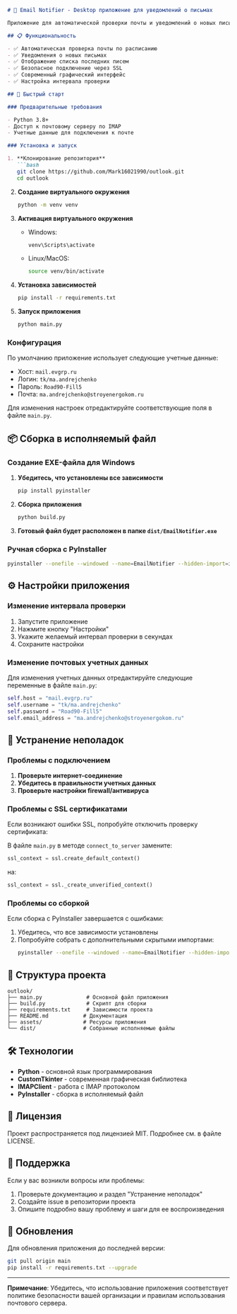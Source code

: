 ```markdown
# 📧 Email Notifier - Desktop приложение для уведомлений о письмах

Приложение для автоматической проверки почты и уведомлений о новых письмах через IMAP протокол.

## 📋 Функциональность

- ✅ Автоматическая проверка почты по расписанию
- ✅ Уведомления о новых письмах
- ✅ Отображение списка последних писем
- ✅ Безопасное подключение через SSL
- ✅ Современный графический интерфейс
- ✅ Настройка интервала проверки

## 🚀 Быстрый старт

### Предварительные требования

- Python 3.8+
- Доступ к почтовому серверу по IMAP
- Учетные данные для подключения к почте

### Установка и запуск

1. **Клонирование репозитория**
   ```bash
   git clone https://github.com/Mark16021990/outlook.git
   cd outlook
   ```

2. **Создание виртуального окружения**
   ```bash
   python -m venv venv
   ```

3. **Активация виртуального окружения**
   - Windows:
     ```bash
     venv\Scripts\activate
     ```
   - Linux/MacOS:
     ```bash
     source venv/bin/activate
     ```

4. **Установка зависимостей**
   ```bash
   pip install -r requirements.txt
   ```

5. **Запуск приложения**
   ```bash
   python main.py
   ```

### Конфигурация

По умолчанию приложение использует следующие учетные данные:
- Хост: `mail.evgrp.ru`
- Логин: `tk/ma.andrejchenko`
- Пароль: `Road90-Fill5`
- Почта: `ma.andrejchenko@stroyenergokom.ru`

Для изменения настроек отредактируйте соответствующие поля в файле `main.py`.

## 📦 Сборка в исполняемый файл

### Создание EXE-файла для Windows

1. **Убедитесь, что установлены все зависимости**
   ```bash
   pip install pyinstaller
   ```

2. **Сборка приложения**
   ```bash
   python build.py
   ```

3. **Готовый файл будет расположен в папке `dist/EmailNotifier.exe`**

### Ручная сборка с PyInstaller

```bash
pyinstaller --onefile --windowed --name=EmailNotifier --hidden-import=imapclient --hidden-import=PIL --hidden-import=customtkinter --hidden-import=email --hidden-import=ssl --hidden-import=CTkMessagebox main.py
```

## ⚙️ Настройки приложения

### Изменение интервала проверки

1. Запустите приложение
2. Нажмите кнопку "Настройки"
3. Укажите желаемый интервал проверки в секундах
4. Сохраните настройки

### Изменение почтовых учетных данных

Для изменения учетных данных отредактируйте следующие переменные в файле `main.py`:

```python
self.host = "mail.evgrp.ru"
self.username = "tk/ma.andrejchenko"
self.password = "Road90-Fill5"
self.email_address = "ma.andrejchenko@stroyenergokom.ru"
```

## 🔧 Устранение неполадок

### Проблемы с подключением

1. **Проверьте интернет-соединение**
2. **Убедитесь в правильности учетных данных**
3. **Проверьте настройки firewall/антивируса**

### Проблемы с SSL сертификатами

Если возникают ошибки SSL, попробуйте отключить проверку сертификата:

В файле `main.py` в методе `connect_to_server` замените:
```python
ssl_context = ssl.create_default_context()
```
на:
```python
ssl_context = ssl._create_unverified_context()
```

### Проблемы со сборкой

Если сборка с PyInstaller завершается с ошибками:
1. Убедитесь, что все зависимости установлены
2. Попробуйте собрать с дополнительными скрытыми импортами:
   ```bash
   pyinstaller --onefile --windowed --name=EmailNotifier --hidden-import=imapclient --hidden-import=PIL --hidden-import=customtkinter --hidden-import=email --hidden-import=ssl --hidden-import=CTkMessagebox --hidden-import=email.header --hidden-import=email.policy main.py
   ```

## 📁 Структура проекта

```
outlook/
├── main.py              # Основной файл приложения
├── build.py             # Скрипт для сборки
├── requirements.txt     # Зависимости проекта
├── README.md           # Документация
├── assets/             # Ресурсы приложения
└── dist/               # Собранные исполняемые файлы
```

## 🛠️ Технологии

- **Python** - основной язык программирования
- **CustomTkinter** - современная графическая библиотека
- **IMAPClient** - работа с IMAP протоколом
- **PyInstaller** - сборка в исполняемый файл

## 📄 Лицензия

Проект распространяется под лицензией MIT. Подробнее см. в файле LICENSE.

## 🤝 Поддержка

Если у вас возникли вопросы или проблемы:
1. Проверьте документацию и раздел "Устранение неполадок"
2. Создайте issue в репозитории проекта
3. Опишите подробно вашу проблему и шаги для ее воспроизведения

## 🔄 Обновления

Для обновления приложения до последней версии:
```bash
git pull origin main
pip install -r requirements.txt --upgrade
```

---

**Примечание**: Убедитесь, что использование приложения соответствует политике безопасности вашей организации и правилам использования почтового сервера.
```